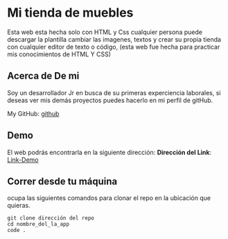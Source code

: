 # Mi tienda de muebles

Esta web esta hecha solo con HTML y Css cualquier persona puede descargar la plantilla cambiar las imagenes, textos  y crear su propia tienda con cualquier editor de texto o código, (esta web fue hecha para practicar mis conocimientos de HTML Y CSS) 

## Acerca de De mi

Soy un desarrollador Jr en busca de su primeras experciencia laborales, si deseas ver mis demás proyectos puedes hacerlo en mi perfil de gitHub.

My GitHub: [github](https://github.com/UrielBm)

## Demo

El web podrás encontrarla en la siguiente dirección:
**Dirección del Link**: [Link-Demo](https://urielbm.github.io/Mi_tienda_de_muebles/)

## Correr desde tu máquina

ocupa las siguientes comandos para clonar el repo en la ubicación que quieras.

```
git clone dirección del repo
cd nombre_del_la_app
code .

```
